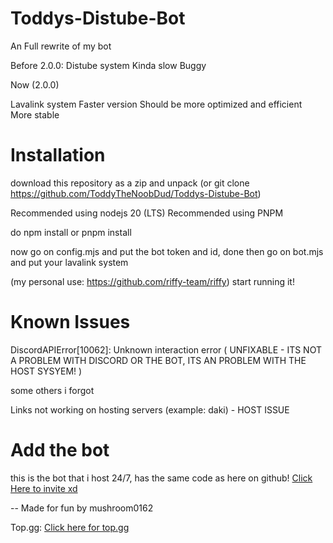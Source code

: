 # Toddys-Distube-Bot
An Full rewrite of my bot

Before 2.0.0:
Distube system
Kinda slow
Buggy

Now (2.0.0)

Lavalink system
Faster version
Should be more optimized and efficient
More stable

# Installation
download this repository as a zip and unpack
(or git clone https://github.com/ToddyTheNoobDud/Toddys-Distube-Bot)

Recommended using nodejs 20 (LTS)
Recommended using PNPM 

do npm install or pnpm install

now go on config.mjs and put the bot token and id, done
then go on bot.mjs and put your lavalink system

(my personal use: https://github.com/riffy-team/riffy)
start running it!

# Known Issues

DiscordAPIError[10062]: Unknown interaction error ( UNFIXABLE - ITS NOT A PROBLEM WITH DISCORD OR THE BOT, ITS AN PROBLEM WITH THE HOST SYSYEM! )

some others i forgot

Links not working on hosting servers (example: daki) - HOST ISSUE

# Add the bot

this is the bot that i host 24/7, has the same code as here on github! [Click Here to invite xd](https://discord.com/oauth2/authorize?client_id=1202232935311495209&permissions=826817969216&integration_type=0&scope=applications.commands+bot)


-- Made for fun by mushroom0162

Top.gg: [Click here for top.gg](https://top.gg/bot/1202232935311495209)

